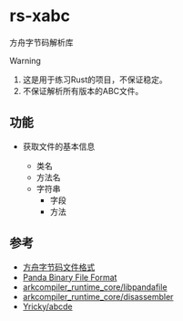 # rs-xabc

方舟字节码解析库

> [!WARNING]
>
> 1. 这是用于练习Rust的项目，不保证稳定。
> 2. 不保证解析所有版本的ABC文件。

## 功能

- 获取文件的基本信息

  - 类名
  - 方法名
  - 字符串
    - 字段
    - 方法

## 参考

- [方舟字节码文件格式](https://developer.huawei.com/consumer/cn/doc/harmonyos-guides-V5/arkts-bytecode-file-format-V5)
- [Panda Binary File Format](https://gitee.com/openharmony/arkcompiler_runtime_core/blob/master/static_core/docs/file_format.md)
- [arkcompiler_runtime_core/libpandafile](https://gitee.com/openharmony/arkcompiler_runtime_core/tree/master/libpandafile)
- [arkcompiler_runtime_core/disassembler](https://gitee.com/openharmony/arkcompiler_runtime_core/tree/master/disassembler)
- [Yricky/abcde](https://github.com/Yricky/abcde)
